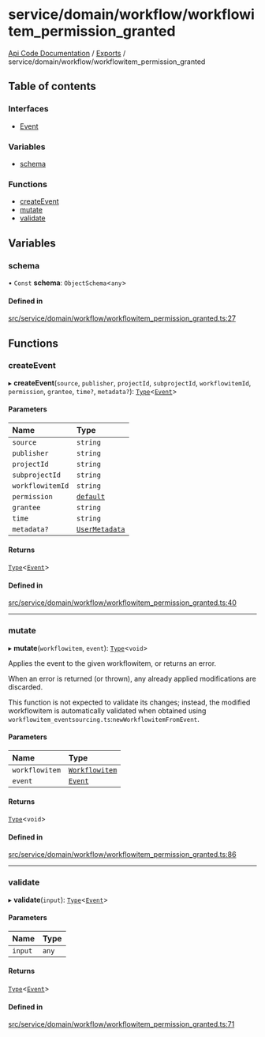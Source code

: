 # service/domain/workflow/workflowitem\_permission\_granted
 
[Api Code Documentation](../README.md) / [Exports](../modules.md) / service/domain/workflow/workflowitem\_permission\_granted

## Table of contents

### Interfaces

- [Event](../interfaces/service_domain_workflow_workflowitem_permission_granted.Event.md)

### Variables

- [schema](service_domain_workflow_workflowitem_permission_granted.md#schema)

### Functions

- [createEvent](service_domain_workflow_workflowitem_permission_granted.md#createevent)
- [mutate](service_domain_workflow_workflowitem_permission_granted.md#mutate)
- [validate](service_domain_workflow_workflowitem_permission_granted.md#validate)

## Variables

### schema

• `Const` **schema**: `ObjectSchema`\<`any`\>

#### Defined in

[src/service/domain/workflow/workflowitem_permission_granted.ts:27](https://github.com/openkfw/TruBudget/blob/2e83742/api/src/service/domain/workflow/workflowitem_permission_granted.ts#L27)

## Functions

### createEvent

▸ **createEvent**(`source`, `publisher`, `projectId`, `subprojectId`, `workflowitemId`, `permission`, `grantee`, `time?`, `metadata?`): [`Type`](result.md#type)\<[`Event`](../interfaces/service_domain_workflow_workflowitem_permission_granted.Event.md)\>

#### Parameters

| Name | Type |
| :------ | :------ |
| `source` | `string` |
| `publisher` | `string` |
| `projectId` | `string` |
| `subprojectId` | `string` |
| `workflowitemId` | `string` |
| `permission` | [`default`](authz_intents.md#default) |
| `grantee` | `string` |
| `time` | `string` |
| `metadata?` | [`UserMetadata`](service_domain_metadata.md#usermetadata) |

#### Returns

[`Type`](result.md#type)\<[`Event`](../interfaces/service_domain_workflow_workflowitem_permission_granted.Event.md)\>

#### Defined in

[src/service/domain/workflow/workflowitem_permission_granted.ts:40](https://github.com/openkfw/TruBudget/blob/2e83742/api/src/service/domain/workflow/workflowitem_permission_granted.ts#L40)

___

### mutate

▸ **mutate**(`workflowitem`, `event`): [`Type`](result.md#type)\<`void`\>

Applies the event to the given workflowitem, or returns an error.

When an error is returned (or thrown), any already applied modifications are
discarded.

This function is not expected to validate its changes; instead, the modified
workflowitem is automatically validated when obtained using
`workflowitem_eventsourcing.ts`:`newWorkflowitemFromEvent`.

#### Parameters

| Name | Type |
| :------ | :------ |
| `workflowitem` | [`Workflowitem`](../interfaces/service_domain_workflow_workflowitem.Workflowitem.md) |
| `event` | [`Event`](../interfaces/service_domain_workflow_workflowitem_permission_granted.Event.md) |

#### Returns

[`Type`](result.md#type)\<`void`\>

#### Defined in

[src/service/domain/workflow/workflowitem_permission_granted.ts:86](https://github.com/openkfw/TruBudget/blob/2e83742/api/src/service/domain/workflow/workflowitem_permission_granted.ts#L86)

___

### validate

▸ **validate**(`input`): [`Type`](result.md#type)\<[`Event`](../interfaces/service_domain_workflow_workflowitem_permission_granted.Event.md)\>

#### Parameters

| Name | Type |
| :------ | :------ |
| `input` | `any` |

#### Returns

[`Type`](result.md#type)\<[`Event`](../interfaces/service_domain_workflow_workflowitem_permission_granted.Event.md)\>

#### Defined in

[src/service/domain/workflow/workflowitem_permission_granted.ts:71](https://github.com/openkfw/TruBudget/blob/2e83742/api/src/service/domain/workflow/workflowitem_permission_granted.ts#L71)
